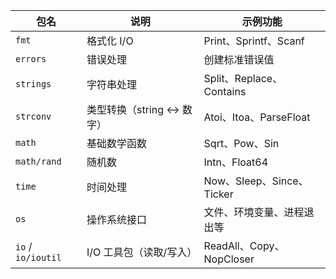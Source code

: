 | 包名                 | 说明                | 示例功能                   |
| ------------------ | ----------------- | ---------------------- |
| `fmt`              | 格式化 I/O           | Print、Sprintf、Scanf    |
| `errors`           | 错误处理              | 创建标准错误值                |
| `strings`          | 字符串处理             | Split、Replace、Contains |
| `strconv`          | 类型转换（string ↔ 数字） | Atoi、Itoa、ParseFloat   |
| `math`             | 基础数学函数            | Sqrt、Pow、Sin           |
| `math/rand`        | 随机数               | Intn、Float64           |
| `time`             | 时间处理              | Now、Sleep、Since、Ticker |
| `os`               | 操作系统接口            | 文件、环境变量、进程退出等          |
| `io` / `io/ioutil` | I/O 工具包（读取/写入）    | ReadAll、Copy、NopCloser |
